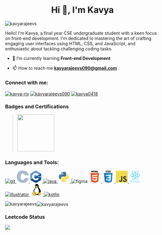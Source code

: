 <h1 align="center">Hi 👋, I'm Kavya</h1>


<p align="left"> <img src="https://komarev.com/ghpvc/?username=kavyarajeevs&label=Profile%20views&color=0e75b6&style=flat" alt="kavyarajeevs" /> </p>

<p>Hello! I'm Kavya, a final year CSE undergraduate student with a keen focus on front-end development. I'm dedicated to mastering the art of crafting engaging user interfaces using HTML, CSS, and JavaScript, and enthusiastic about tackling challenging coding tasks.

</p>

- 🌱 I’m currently learning **Front-end Development**

- 📫 How to reach me **kavyarajeevs090@gmail.com**

<h3 align="left">Connect with me:</h3>
<p align="left">
<a href="https://linkedin.com/in/kavya-rjv" target="blank"><img align="center" src="https://raw.githubusercontent.com/rahuldkjain/github-profile-readme-generator/master/src/images/icons/Social/linked-in-alt.svg" alt="kavya-rjv" height="30" width="40" /></a>
<a href="https://www.hackerrank.com/kavyarajeevs090" target="blank"><img align="center" src="https://raw.githubusercontent.com/rahuldkjain/github-profile-readme-generator/master/src/images/icons/Social/hackerrank.svg" alt="kavyarajeevs090" height="30" width="40" /></a>
<a href="https://www.leetcode.com/kavya0418" target="blank"><img align="center" src="https://raw.githubusercontent.com/rahuldkjain/github-profile-readme-generator/master/src/images/icons/Social/leet-code.svg" alt="kavya0418" height="30" width="40" /></a>
</p>
<h3 align="left">Badges and Certifications</h3>
<blockquote class="badgr-badge" style="font-family: Helvetica, Roboto, &quot;Segoe UI&quot;, Calibri, sans-serif;"><a href="https://badgr.com/public/assertions/trUNxjExT-SsTyTNdKKs3Q"><img width="120px" height="120px" src="https://api.badgr.io/public/assertions/trUNxjExT-SsTyTNdKKs3Q/image"></a></blockquote>

<h3 align="left">Languages and Tools:</h3>
<p align="left"> <a href="https://git-scm.com" target="_blank" rel="noreferrer"> <img src="https://user-images.githubusercontent.com/25181517/192108372-f71d70ac-7ae6-4c0d-8395-51d8870c2ef0.png" alt="git" width="40" height="40"/> </a> <a href="https://www.cprogramming.com/" target="_blank" rel="noreferrer"> <img src="https://raw.githubusercontent.com/devicons/devicon/master/icons/c/c-original.svg" alt="c" width="40" height="40"/> </a> <a href="https://www.w3schools.com/cpp/" target="_blank" rel="noreferrer"> <img src="https://raw.githubusercontent.com/devicons/devicon/master/icons/cplusplus/cplusplus-original.svg" alt="cplusplus" width="40" height="40"/> </a> <a href="https://www.java.com" target="_blank" rel="noreferrer"> <img src = "https://user-images.githubusercontent.com/25181517/117201156-9a724800-adec-11eb-9a9d-3cd0f67da4bc.png" alt="java" width="40" height="40"/> </a><a href="https://www.python.org" target="_blank" rel="noreferrer"> <img src="https://raw.githubusercontent.com/devicons/devicon/master/icons/python/python-original.svg" alt="python" width="40" height="40"/> </a <a href="https://www.figma.com/" target="_blank" rel="noreferrer"> <img src="https://www.vectorlogo.zone/logos/figma/figma-icon.svg" alt="figma" width="40" height="40"/> </a> <a href="https://www.w3.org/html/" target="_blank" rel="noreferrer"> <img src="https://raw.githubusercontent.com/devicons/devicon/master/icons/html5/html5-original-wordmark.svg" alt="html5" width="40" height="40"/> </a><a href="https://www.w3schools.com/css/" target="_blank" rel="noreferrer"> <img src="https://raw.githubusercontent.com/devicons/devicon/master/icons/css3/css3-original-wordmark.svg" alt="css3" width="40" height="40"/> </a> <a href="https://developer.mozilla.org/en-US/docs/Web/JavaScript" target="_blank" rel="noreferrer"> <img src="https://raw.githubusercontent.com/devicons/devicon/master/icons/javascript/javascript-original.svg" alt="javascript" width="40" height="40"/> </a><a href="https://reactjs.org/" target="_blank" rel="noreferrer"> <img src="https://raw.githubusercontent.com/devicons/devicon/master/icons/react/react-original-wordmark.svg" alt="react" width="40" height="40"/> </a> <a href="https://www.adobe.com/in/products/illustrator.html" target="_blank" rel="noreferrer"> <img src="https://www.vectorlogo.zone/logos/adobe_illustrator/adobe_illustrator-icon.svg" alt="illustrator" width="40" height="40"/> </a>  <a href="https://www.linux.org/" target="_blank" rel="noreferrer"> <img src="https://raw.githubusercontent.com/devicons/devicon/master/icons/linux/linux-original.svg" alt="linux" width="40" height="40"/> </a>    <a href="https://kotlinlang.org" target="_blank" rel="noreferrer"> <img src="https://www.vectorlogo.zone/logos/kotlinlang/kotlinlang-icon.svg" alt="kotlin" width="40" height="40"/> </a> </p>

<p><img align="left" src="https://github-readme-stats.vercel.app/api/top-langs?username=kavyarajeevs&show_icons=true&locale=en&layout=compact" alt="kavyarajeevs" /></p>


<p><img align="center" src="https://github-readme-streak-stats.herokuapp.com/?user=kavyarajeevs&" alt="kavyarajeevs" /></p>
<h3>Leetcode Status</h3>
<img src="https://leetcode-badge-sage.vercel.app/badge/kavya0418?theme=neutral"/>


